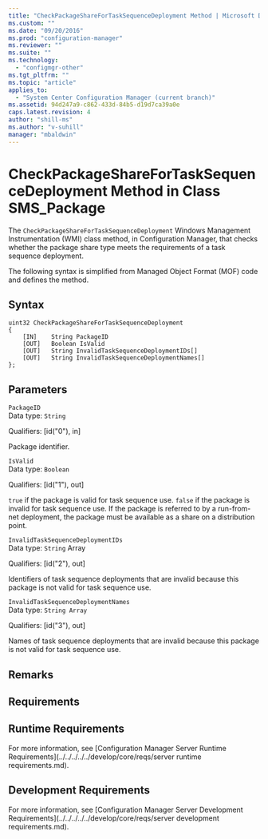 ```yaml
---
title: "CheckPackageShareForTaskSequenceDeployment Method | Microsoft Docs"
ms.custom: ""
ms.date: "09/20/2016"
ms.prod: "configuration-manager"
ms.reviewer: ""
ms.suite: ""
ms.technology:
  - "configmgr-other"
ms.tgt_pltfrm: ""
ms.topic: "article"
applies_to:
  - "System Center Configuration Manager (current branch)"
ms.assetid: 94d247a9-c862-433d-84b5-d19d7ca39a0e
caps.latest.revision: 4
author: "shill-ms"
ms.author: "v-suhill"
manager: "mbaldwin"
---
```

# CheckPackageShareForTaskSequenceDeployment Method in Class SMS_Package
The `CheckPackageShareForTaskSequenceDeployment` Windows Management Instrumentation (WMI) class method, in Configuration Manager, that checks whether the package share type meets the requirements of a task sequence deployment.  

 The following syntax is simplified from Managed Object Format (MOF) code and defines the method.  

## Syntax  

```  
uint32 CheckPackageShareForTaskSequenceDeployment   
{  
    [IN]    String PackageID  
    [OUT]   Boolean IsValid  
    [OUT]   String InvalidTaskSequenceDeploymentIDs[]  
    [OUT]   String InvalidTaskSequenceDeploymentNames[]  
};  
```  

## Parameters  
 `PackageID`  
 Data type: `String`  

 Qualifiers: [id("0"), in]  

 Package identifier.  

 `IsValid`  
 Data type: `Boolean`  

 Qualifiers: [id("1"), out]  

 `true` if the package is valid for task sequence use. `false` if the package is invalid for task sequence use. If the package is referred to by a run-from-net deployment, the package must be available as a share on a distribution point.  

 `InvalidTaskSequenceDeploymentIDs`  
 Data type: `String` Array  

 Qualifiers: [id("2"), out]  

 Identifiers of task sequence deployments that are invalid because this package is not valid for task sequence use.  

 `InvalidTaskSequenceDeploymentNames`  
 Data type: `String Array`  

 Qualifiers: [id("3"), out]  

 Names of task sequence deployments that are invalid because this package is not valid for task sequence use.  

## Remarks  

## Requirements  

## Runtime Requirements  
 For more information, see [Configuration Manager Server Runtime Requirements](../../../../../develop/core/reqs/server runtime requirements.md).  

## Development Requirements  
 For more information, see [Configuration Manager Server Development Requirements](../../../../../develop/core/reqs/server development requirements.md).
